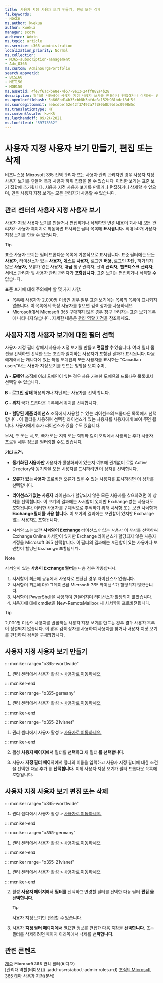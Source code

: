 ```yaml
---
title: 사용자 지정 사용자 보기 만들기, 편집 또는 삭제
f1.keywords:
- NOCSH
ms.author: kwekua
author: kwekua
manager: scotv
audience: Admin
ms.topic: article
ms.service: o365-administration
localization_priority: Normal
ms.collection:
- M365-subscription-management
- Adm_O365
ms.custom: AdminSurgePortfolio
search.appverid:
- BCS160
- MET150
- MOE150
ms.assetid: 4fe7f6ac-be8e-4b57-9e13-24ff889a4b28
description: 필터를 사용하여 사용자 지정 사용자 보기를 만들거나 편집하거나 삭제하는 방법을 Microsoft 365.
ms.openlocfilehash: 6b668bd34b35cbb8b3bfda0a152b981bdcf8df5f
ms.sourcegitcommit: aebcdbef52e42f37492a7f780b8b9b2bc0998d5c
ms.translationtype: MT
ms.contentlocale: ko-KR
ms.lasthandoff: 09/24/2021
ms.locfileid: "59773862"
---
```

# <a name="create-edit-or-delete-a-custom-user-view"></a>사용자 지정 사용자 보기 만들기, 편집 또는 삭제

비즈니스용 Microsoft 365 전역 관리자 또는 사용자 관리 관리자인 경우 사용자 지정 사용자 보기를 만들어 특정 사용자 하위 집합을 볼 수 있습니다. 이러한 보기는 표준 보기 집합에 추가됩니다. 사용자 지정 사용자 보기를 만들거나 편집하거나 삭제할 수 있으며, 만든 사용자 지정 보기는 모든 관리자가 사용할 수 있습니다.
  
## <a name="custom-user-views-in-the-admin-center"></a>관리 센터의 사용자 지정 사용자 보기

사용자 지정 사용자 보기를 만들거나 편집하거나 삭제하면 변경  내용이 회사 내 모든 관리자가 사용자 페이지로 이동하면 표시되는 필터 목록에 **표시됩니다.** 최대 50개 사용자 지정 보기를 만들 수 있습니다. 

> [!TIP]
>  표준 사용자 보기는 필터  드롭다운 목록에 기본적으로 표시됩니다. 표준 필터에는 모든 **사용자,** 라이선스가 있는 **사용자,** **게스트** **사용자,** 로그인 **허용,** 로그인 **차단,** 허가되지 않은 **사용자,** 오류가 있는 사용자, **대금** 청구 관리자, 전역 **관리자,** **헬프데스크** **관리자,** 서비스 관리자 및 사용자 관리 관리자가 **포함됩니다.** 표준 보기는 편집하거나 삭제할 수 없습니다. 

표준 보기에 대해 주의해야 할 몇 가지 사항: 

- 목록에 사용자가 2,000명 이상인 경우 일부 표준 보기에는 목록의 목록이 표시되지 않습니다. 이 목록에서 특정 사용자를 찾으면 검색 상자를 사용하세요. 
- Microsoft에서 Microsoft 365 구매하지 않은 경우 청구  관리자는 표준 보기 목록에 나타나지 않습니다. 자세한 내용은 [관리 역할 지정](assign-admin-roles.md)을 참조하세요. 
  
## <a name="choose-the-filters-for-your-custom-user-view"></a>사용자 지정 사용자 보기에 대한 필터 선택

사용자 지정 필터 창에서 사용자 지정 보기를 만들고 **편집할 수** 있습니다. 여러 필터 옵션을 선택하면 선택한 모든 조건과 일치하는 사용자가 포함된 결과가 표시됩니다. 다음 예제에서는 캐나다에 있는 특정 도메인의 모든 사용자를 표시하는 "Canadian users"라는 사용자 지정 보기를 만드는 방법을 보여 주며, 

  
 **A - 도메인** 조직에 여러 도메인이 있는 경우 사용 가능한 도메인의 드롭다운 목록에서 선택할 수 있습니다. 
  
 **B - 로그인 상태** 허용되거나 차단되는 사용자를 선택 합니다. 
  
 **C - 위치** 국가 드롭다운 목록에서 위치를 선택합니다. 
  
 **D - 할당된 제품 라이선스** 조직에서 사용할 수 있는 라이선스의 드롭다운 목록에서 선택합니다. 이 필터를 사용하여 선택한 라이선스가 있는 사용자를 사용자에게 보여 주면 됩니다. 사용자에게 추가 라이선스가 있을 수도 있습니다. 
  
부서, 구 또는 시,도, 국가 또는 지역 또는 직위와 같이 조직에서 사용되는 추가 사용자 프로필 세부 정보를 필터링할 수도 있습니다.
  
 **기타 조건:**
  
- **동기화된 사용자만** 사용자가 활성화되어 있는지 여부에 관계없이 로컬 Active Directory와 동기화된 모든 사용자를 표시하려면 이 상자를 선택합니다. 
    
- **오류가 있는 사용자** 프로비전 오류가 있을 수 있는 사용자를 표시하려면 이 상자를 선택합니다. 
    
- **라이선스가 없는 사용자** 라이선스가 할당되지 않은 모든 사용자를 찾으하려면 이 상자를 선택합니다. 이 보기의 결과에는 사서함이 있지만 Exchange 없는 사용자도 포함됩니다. 이러한 사용자를 구체적으로 추적하기 위해 사서함 또는 보관 사서함과 **Exchange 필터를 사용 합니다.** 이 보기의 결과에는 보관함이 있지만 Exchange 없는 사용자도 포함됩니다.
    
- 사서함 또는 보관 **사서함이 Exchange** 라이선스가 없는 사용자 이 상자를 선택하여 Exchange Online 사서함이 있지만 Exchange 라이선스가 할당되지 않은 사용자 계정을 Microsoft 365 선택합니다. 이 필터의 결과에는 보관함이 있는 사용자나 보관함이 할당된 Exchange 포함됩니다. 

> [!NOTE]
> 사서함이 있는 **사용이 Exchange 필터는** 다음 경우 작동합니다.
1. 사서함이 최근에 공유에서  사용자로  변환된 경우 라이선스가 없습니다.
2. 사서함이 최근에 마이그레이션된 Microsoft 365 라이선스가 할당되지 않았습니다.
3. 사서함이 PowerShell을 사용하여 만들어지며 라이선스가 할당되지 않았습니다.
4. 사용자에 대해 cmdlet을 New-RemoteMailbox 새 사서함이 프로비전됩니다.
    
> [!TIP]
> 2,000명 이상의 사용자를 반환하는 사용자 지정 보기를 만드는 경우 결과 사용자 목록이 정렬되지 않습니다. 이 경우 검색 상자를 사용하여 사용자를 찾거나 사용자 지정 보기를 편집하여 검색을 구체화합니다. 
  
## <a name="create-a-custom-user-view"></a>사용자 지정 사용자 보기 만들기

::: moniker range="o365-worldwide"

1. 관리 센터에서 사용자  활성 \> <a href="https://go.microsoft.com/fwlink/p/?linkid=834822" target="_blank">사용자로 이동하세요.</a>
  
::: moniker-end

::: moniker range="o365-germany"

1. 관리 센터에서 사용자  활성 \> <a href="https://go.microsoft.com/fwlink/p/?linkid=847686" target="_blank">사용자로 이동하세요.</a> 

::: moniker-end

::: moniker range="o365-21vianet"

1. 관리 센터에서 사용자  활성 \> <a href="https://go.microsoft.com/fwlink/p/?linkid=850628" target="_blank">사용자로 이동하세요.</a>  

::: moniker-end
    
2. 활성 **사용자 페이지에서** 필터를 **선택하고** 새 필터 **를 선택합니다.**
  
3. 사용자 **지정 필터 페이지에서** 필터의 이름을 입력하고 사용자 지정 필터에 대한 조건을 선택한 다음 추가 를 **선택합니다.** 이제 사용자 지정 보기가 필터 드롭다운 목록에 포함됩니다.

## <a name="edit-or-delete-a-custom-user-view"></a>사용자 지정 사용자 보기 편집 또는 삭제

::: moniker range="o365-worldwide"

1. 관리 센터에서 사용자  활성 \> <a href="https://go.microsoft.com/fwlink/p/?linkid=834822" target="_blank">사용자로 이동하세요.</a>

::: moniker-end

::: moniker range="o365-germany"

1. 관리 센터에서 사용자  활성 \> <a href="https://go.microsoft.com/fwlink/p/?linkid=847686" target="_blank">사용자로 이동하세요.</a> 

::: moniker-end

::: moniker range="o365-21vianet"

1. 관리 센터에서 사용자  활성 \> <a href="https://go.microsoft.com/fwlink/p/?linkid=850628" target="_blank">사용자로 이동하세요.</a> 

::: moniker-end 
    
2. 활성 **사용자 페이지에서** **필터를** 선택하고 변경할 필터를 선택한 다음 필터 **편집 을 선택합니다.** 
    
    > [!TIP]
    > 사용자 지정 보기만 편집할 수 있습니다. 
  
3. 사용자 **지정 필터 페이지에서** 필요한 정보를 편집한 다음 저장을 **선택합니다.** 또는 필터를 삭제하려면 페이지 아래쪽에서 삭제를 **선택합니다.** 

## <a name="related-content"></a>관련 콘텐츠

[개요](../../business-video/admin-center-overview.md) Microsoft 365 관리 센터(비디오)\
[관리자 역할(비디오)\](../add-users/about-admin-roles.md)
[조직의 Microsoft 365 테마](../setup/customize-your-organization-theme.md) 사용자 지정(문서)


     